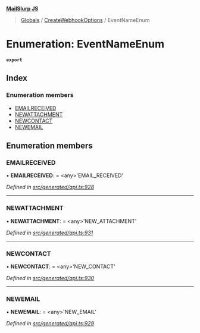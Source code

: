 **[MailSlurp JS](../README.md)**

> [Globals](../README.md) / [CreateWebhookOptions](../modules/createwebhookoptions.md) / EventNameEnum

# Enumeration: EventNameEnum

**`export`** 

## Index

### Enumeration members

* [EMAILRECEIVED](createwebhookoptions.eventnameenum.md#emailreceived)
* [NEWATTACHMENT](createwebhookoptions.eventnameenum.md#newattachment)
* [NEWCONTACT](createwebhookoptions.eventnameenum.md#newcontact)
* [NEWEMAIL](createwebhookoptions.eventnameenum.md#newemail)

## Enumeration members

### EMAILRECEIVED

•  **EMAILRECEIVED**:  = \<any>'EMAIL\_RECEIVED'

*Defined in [src/generated/api.ts:928](https://github.com/mailslurp/mailslurp-client/blob/a8663d0/src/generated/api.ts#L928)*

___

### NEWATTACHMENT

•  **NEWATTACHMENT**:  = \<any>'NEW\_ATTACHMENT'

*Defined in [src/generated/api.ts:931](https://github.com/mailslurp/mailslurp-client/blob/a8663d0/src/generated/api.ts#L931)*

___

### NEWCONTACT

•  **NEWCONTACT**:  = \<any>'NEW\_CONTACT'

*Defined in [src/generated/api.ts:930](https://github.com/mailslurp/mailslurp-client/blob/a8663d0/src/generated/api.ts#L930)*

___

### NEWEMAIL

•  **NEWEMAIL**:  = \<any>'NEW\_EMAIL'

*Defined in [src/generated/api.ts:929](https://github.com/mailslurp/mailslurp-client/blob/a8663d0/src/generated/api.ts#L929)*

